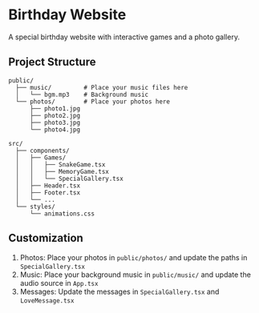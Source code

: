 # Birthday Website

A special birthday website with interactive games and a photo gallery.

## Project Structure

```
public/
  ├── music/         # Place your music files here
  │   └── bgm.mp3    # Background music
  └── photos/        # Place your photos here
      ├── photo1.jpg
      ├── photo2.jpg
      ├── photo3.jpg
      └── photo4.jpg

src/
  ├── components/
  │   ├── Games/
  │   │   ├── SnakeGame.tsx
  │   │   ├── MemoryGame.tsx
  │   │   └── SpecialGallery.tsx
  │   ├── Header.tsx
  │   ├── Footer.tsx
  │   └── ...
  └── styles/
      └── animations.css
```

## Customization

1. Photos: Place your photos in `public/photos/` and update the paths in `SpecialGallery.tsx`
2. Music: Place your background music in `public/music/` and update the audio source in `App.tsx`
3. Messages: Update the messages in `SpecialGallery.tsx` and `LoveMessage.tsx`